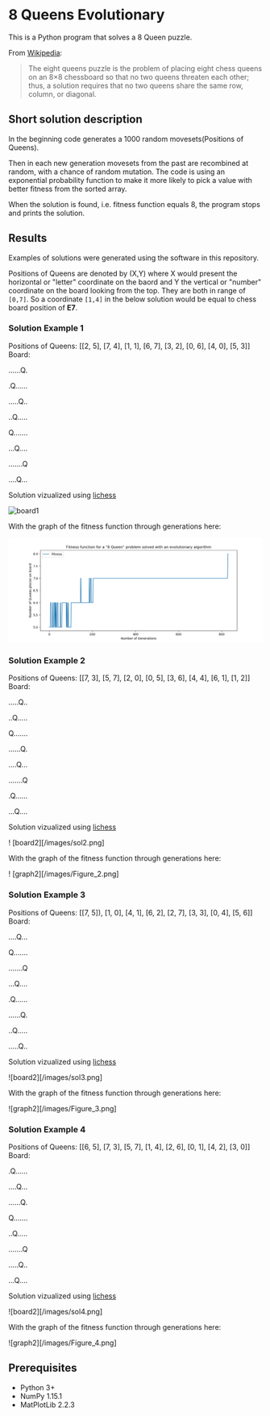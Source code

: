# 8 Queens Evolutionary

This is a Python program that solves a 8 Queen puzzle.

From [Wikipedia](https://en.wikipedia.org/wiki/Eight_queens_puzzle):

> The eight queens puzzle is the problem of placing eight chess queens on an 8×8 chessboard so that no two queens threaten each other; thus, a solution requires that no two queens share the same row, column, or diagonal.

## Short solution description

In the beginning code generates a 1000 random movesets(Positions of Queens). 

Then in each new generation movesets from the past are recombined at random, with a chance of random mutation. The code is using an exponential probability function to make it more likely to pick a value with better fitness from the sorted array.

When the solution is found, i.e. fitness function equals 8, the program stops and prints the solution.

## Results

Examples of solutions were generated using the software in this repository.

Positions of Queens are denoted by (X,Y) where X would present the horizontal or "letter" coordinate on the baord and Y the vertical or "number" coordinate on the board looking from the top. They are both in range of `[0,7]`. So a coordinate `[1,4]` in the below solution would be equal to chess board position of **E7**.

### Solution Example 1
Positions of Queens: [[2, 5], [7, 4], [1, 1], [6, 7], [3, 2], [0, 6], [4, 0], [5, 3]]
Board:

......Q.

.Q......

.....Q..

..Q.....

Q.......

...Q....

.......Q

....Q...

Solution vizualized using [lichess](https://lichess.org)

![board1](/images/sol1.png])

With the graph of the fitness function through generations here:

![graph1](/images/Figure_1.png)

### Solution Example 2

Positions of Queens: [[7, 3], [5, 7], [2, 0], [0, 5], [3, 6], [4, 4], [6, 1], [1, 2]]
Board:

.....Q..

..Q.....

Q.......

......Q.

....Q...

.......Q

.Q......

...Q....

Solution vizualized using [lichess](https://lichess.org)

! [board2][/images/sol2.png]

With the graph of the fitness function through generations here:

! [graph2][/images/Figure_2.png]

### Solution Example 3

Positions of Queens: [[7, 5]), [1, 0], [4, 1], [6, 2], [2, 7], [3, 3], [0, 4], [5, 6]]
Board:

....Q...

Q.......

.......Q

...Q....

.Q......

......Q.

..Q.....

.....Q..

Solution vizualized using [lichess](https://lichess.org)

![board2][/images/sol3.png]

With the graph of the fitness function through generations here:

![graph2][/images/Figure_3.png]

### Solution Example 4

Positions of Queens: [[6, 5], [7, 3], [5, 7], [1, 4], [2, 6], [0, 1], [4, 2], [3, 0]]
Board:

.Q......

....Q...

......Q.

Q.......

..Q.....

.......Q

.....Q..

...Q....

Solution vizualized using [lichess](https://lichess.org)

![board2][/images/sol4.png]

With the graph of the fitness function through generations here:

![graph2][/images/Figure_4.png]

## Prerequisites

* Python 3+
* NumPy 1.15.1
* MatPlotLib 2.2.3


